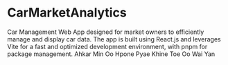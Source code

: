 # CarMarketAnalytics
Car Management Web App designed for market owners to efficiently manage and display car data. The app is built using React.js and leverages Vite for a fast and optimized development environment, with pnpm for package management.
Ahkar Min Oo
Hpone Pyae Khine
Toe Oo Wai Yan
